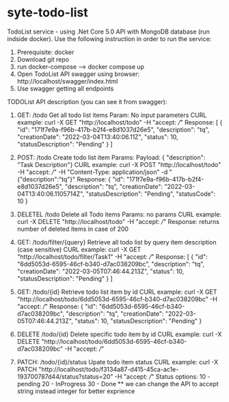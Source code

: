 # syte-todo-list
TodoList service - using .Net Core 5.0 API with MongoDB database (run indside docker).
Use the following instruction in order to run the service:

1. Prerequisite: docker
3. Download git repo
4. run docker-compose --> docker compose up 
5. Open TodoList API swagger using browser: http://localhost/swagger/index.html
6. Use swagger getting all endpoints

TODOList API description (you can see it from swagger):
1. GET: <url>/todo 
  Get all todo list items
  Param: No input parameters
  CURL example: curl -X GET "http://localhost/todo" -H  "accept: */*"
  Response:
  [
    {
      "id": "171f7e9a-f96b-417b-b2f4-e8d1037d26e5",
      "description": "tq",
      "creationDate": "2022-03-04T13:40:06.11Z",
      "status": 10,
      "statusDescription": "Pending"
    }
  ]
  
2. POST: <url>/todo
  Create todo list item
  Params: Payload: { "description": "Task Description"}
  CURL example: curl -X POST "http://localhost/todo" -H  "accept: */*" -H  "Content-Type: application/json" -d "{\"description\":\"tq\"}"
  Response:
  {
    "id": "171f7e9a-f96b-417b-b2f4-e8d1037d26e5",
    "description": "tq",
    "creationDate": "2022-03-04T13:40:06.1105714Z",
    "statusDescription": "Pending",
    "statusCode": 10
  }
  
3. DELETEL <url>/todo
  Delete all Todo items
  Params: no params
  CURL example: curl -X DELETE "http://localhost/todo" -H  "accept: */*"
  Response: returns number of deleted items in case of 200
  
4. GET: <url>/todo/filter/{query}
  Retrieve all todo list by query item description (case sensitive)
  CURL example: curl -X GET "http://localhost/todo/filter/Task1" -H  "accept: */*"
  Response: 
  [
    {
      "id": "6dd5053d-6595-46cf-b340-d7ac038209bc",
      "description": "tq",
      "creationDate": "2022-03-05T07:46:44.213Z",
      "status": 10,
      "statusDescription": "Pending"
    }
  ]

  5. GET: <url>/todo/{id}
  Retrieve todo list item by id
  CURL example: curl -X GET "http://localhost/todo/6dd5053d-6595-46cf-b340-d7ac038209bc" -H  "accept: */*"
  Response:
  {
    "id": "6dd5053d-6595-46cf-b340-d7ac038209bc",
    "description": "tq",
    "creationDate": "2022-03-05T07:46:44.213Z",
    "status": 10,
    "statusDescription": "Pending"
  }
  
  6. DELETE <url>/todo/{id}
  Delete specific todo item by id
  CURL example: curl -X DELETE "http://localhost/todo/6dd5053d-6595-46cf-b340-d7ac038209bc" -H  "accept: */*"
  
  7. PATCH: <url>/todo/{id}/status
  Upate todo item status
  CURL example: curl -X PATCH "http://localhost/todo/f3134a87-d415-45ca-ac1e-193700787d44/status?status=20" -H  "accept: */*"
  Status options:
  10 - pending
  20 - InProgress
  30 - Done
** we can change the API to accept string instead integer for better exprience   
